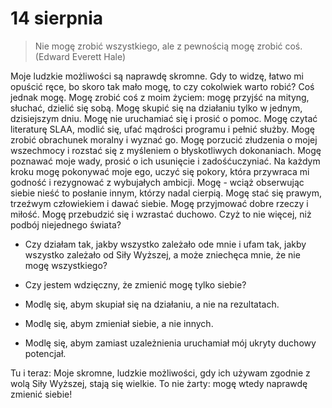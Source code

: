 
# 14 sierpnia

> Nie mogę zrobić wszystkiego, ale z pewnością mogę zrobić coś. (Edward Everett Hale)

Moje ludzkie możliwości są naprawdę skromne. Gdy to widzę, łatwo mi opuścić ręce, bo skoro tak mało mogę, to czy cokolwiek warto robić? Coś jednak mogę. Mogę zrobić coś z moim życiem: mogę przyjść na mityng, słuchać, dzielić się sobą. Mogę skupić się na działaniu tylko w jednym, dzisiejszym dniu. Mogę nie uruchamiać się i prosić o pomoc. Mogę czytać literaturę SLAA, modlić się, ufać mądrości programu i pełnić służby. Mogę zrobić obrachunek moralny i wyznać go. Mogę porzucić złudzenia o mojej wszechmocy i rozstać się z myśleniem o błyskotliwych dokonaniach. Mogę poznawać moje wady, prosić o ich usunięcie i zadośćuczyniać. Na każdym kroku mogę pokonywać moje ego, uczyć się pokory, która przywraca mi godność i rezygnować z wybujałych ambicji. Mogę - wciąż obserwując siebie nieść to posłanie innym, którzy nadal cierpią. Mogę stać się prawym, trzeźwym człowiekiem i dawać siebie. Mogę przyjmować dobre rzeczy i miłość. Mogę przebudzić się i wzrastać duchowo. Czyż to nie więcej, niż podbój niejednego świata?

- Czy działam tak, jakby wszystko zależało ode mnie i ufam tak, jakby wszystko zależało od Siły Wyższej, a może zniechęca mnie, że nie mogę wszystkiego?
- Czy jestem wdzięczny, że zmienić mogę tylko siebie?

- Modlę się, abym skupiał się na działaniu, a nie na rezultatach.
- Modlę się, abym zmieniał siebie, a nie innych.
- Modlę się, abym zamiast uzależnienia uruchamiał mój ukryty duchowy potencjał.

Tu i teraz: Moje skromne, ludzkie możliwości, gdy ich używam zgodnie z wolą Siły Wyższej, stają się wielkie. To nie żarty: mogę wtedy naprawdę zmienić siebie!
